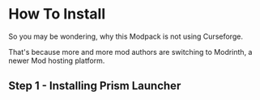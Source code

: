 # How To Install

So you may be wondering, why this Modpack is not using Curseforge.

That's because more and more mod authors are switching to Modrinth, a newer Mod hosting platform.

## Step 1 - Installing Prism Launcher



